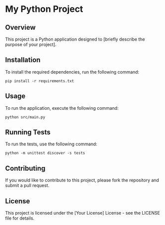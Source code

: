 # My Python Project

## Overview
This project is a Python application designed to [briefly describe the purpose of your project]. 

## Installation
To install the required dependencies, run the following command:

```
pip install -r requirements.txt
```

## Usage
To run the application, execute the following command:

```
python src/main.py
```

## Running Tests
To run the tests, use the following command:

```
python -m unittest discover -s tests
```

## Contributing
If you would like to contribute to this project, please fork the repository and submit a pull request.

## License
This project is licensed under the [Your License] License - see the LICENSE file for details.